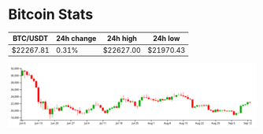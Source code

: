 # Bitcoin Stats

BTC/USDT|24h change|24h high|24h low|
|---|---|---|---|
|$22267.81|0.31%|$22627.00|$21970.43|

<img src="./chart.svg">
